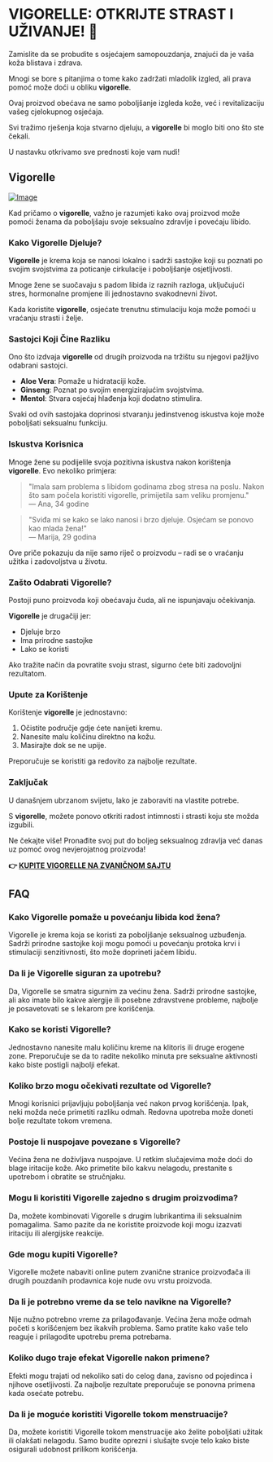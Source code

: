 # VIGORELLE: OTKRIJTE STRAST I UŽIVANJE! 💖

Zamislite da se probudite s osjećajem samopouzdanja, znajući da je vaša koža blistava i zdrava. 

Mnogi se bore s pitanjima o tome kako zadržati mladolik izgled, ali prava pomoć može doći u obliku **vigorelle**. 

Ovaj proizvod obećava ne samo poboljšanje izgleda kože, već i revitalizaciju vašeg cjelokupnog osjećaja. 

Svi tražimo rješenja koja stvarno djeluju, a **vigorelle** bi moglo biti ono što ste čekali. 

U nastavku otkrivamo sve prednosti koje vam nudi!

## Vigorelle

[![Image](https://www2.sellhealth.com/8/vigorelle600x180_A.jpg)](https://gchaffi.com/xpvpDPMn)

Kad pričamo o **vigorelle**, važno je razumjeti kako ovaj proizvod može pomoći ženama da poboljšaju svoje seksualno zdravlje i povećaju libido. 

### Kako Vigorelle Djeluje?

**Vigorelle** je krema koja se nanosi lokalno i sadrži sastojke koji su poznati po svojim svojstvima za poticanje cirkulacije i poboljšanje osjetljivosti. 

Mnoge žene se suočavaju s padom libida iz raznih razloga, uključujući stres, hormonalne promjene ili jednostavno svakodnevni život. 

Kada koristite **vigorelle**, osjećate trenutnu stimulaciju koja može pomoći u vraćanju strasti i želje.

### Sastojci Koji Čine Razliku

Ono što izdvaja **vigorelle** od drugih proizvoda na tržištu su njegovi pažljivo odabrani sastojci.

- **Aloe Vera**: Pomaže u hidrataciji kože.
- **Ginseng**: Poznat po svojim energizirajućim svojstvima.
- **Mentol**: Stvara osjećaj hlađenja koji dodatno stimulira.

Svaki od ovih sastojaka doprinosi stvaranju jedinstvenog iskustva koje može poboljšati seksualnu funkciju.

### Iskustva Korisnica

Mnoge žene su podijelile svoja pozitivna iskustva nakon korištenja **vigorelle**. Evo nekoliko primjera:

> "Imala sam problema s libidom godinama zbog stresa na poslu. Nakon što sam počela koristiti vigorelle, primijetila sam veliku promjenu."  
> — Ana, 34 godine

> "Sviđa mi se kako se lako nanosi i brzo djeluje. Osjećam se ponovo kao mlada žena!"  
> — Marija, 29 godina  

Ove priče pokazuju da nije samo riječ o proizvodu – radi se o vraćanju užitka i zadovoljstva u životu.

### Zašto Odabrati Vigorelle?

Postoji puno proizvoda koji obećavaju čuda, ali ne ispunjavaju očekivanja. 

**Vigorelle** je drugačiji jer:

- Djeluje brzo
- Ima prirodne sastojke
- Lako se koristi

Ako tražite način da povratite svoju strast, sigurno ćete biti zadovoljni rezultatom.

### Upute za Korištenje

Korištenje **vigorelle** je jednostavno:

1. Očistite područje gdje ćete nanijeti kremu.
2. Nanesite malu količinu direktno na kožu.
3. Masirajte dok se ne upije.

Preporučuje se koristiti ga redovito za najbolje rezultate.

### Zaključak

U današnjem ubrzanom svijetu, lako je zaboraviti na vlastite potrebe. 

S **vigorelle**, možete ponovo otkriti radost intimnosti i strasti koju ste možda izgubili.

Ne čekajte više! Pronađite svoj put do boljeg seksualnog zdravlja već danas uz pomoć ovog nevjerojatnog proizvoda!



**👉 [KUPITE VIGORELLE NA ZVANIČNOM SAJTU](https://gchaffi.com/xpvpDPMn)**

## FAQ

### Kako Vigorelle pomaže u povećanju libida kod žena?
Vigorelle je krema koja se koristi za poboljšanje seksualnog uzbuđenja. Sadrži prirodne sastojke koji mogu pomoći u povećanju protoka krvi i stimulaciji senzitivnosti, što može doprineti jačem libidu.

### Da li je Vigorelle siguran za upotrebu?
Da, Vigorelle se smatra sigurnim za većinu žena. Sadrži prirodne sastojke, ali ako imate bilo kakve alergije ili posebne zdravstvene probleme, najbolje je posavetovati se s lekarom pre korišćenja.

### Kako se koristi Vigorelle?
Jednostavno nanesite malu količinu kreme na klitoris ili druge erogene zone. Preporučuje se da to radite nekoliko minuta pre seksualne aktivnosti kako biste postigli najbolji efekat.

### Koliko brzo mogu očekivati rezultate od Vigorelle?
Mnogi korisnici prijavljuju poboljšanja već nakon prvog korišćenja. Ipak, neki možda neće primetiti razliku odmah. Redovna upotreba može doneti bolje rezultate tokom vremena.

### Postoje li nuspojave povezane s Vigorelle?
Većina žena ne doživljava nuspojave. U retkim slučajevima može doći do blage iritacije kože. Ako primetite bilo kakvu nelagodu, prestanite s upotrebom i obratite se stručnjaku.

### Mogu li koristiti Vigorelle zajedno s drugim proizvodima?
Da, možete kombinovati Vigorelle s drugim lubrikantima ili seksualnim pomagalima. Samo pazite da ne koristite proizvode koji mogu izazvati iritaciju ili alergijske reakcije.

### Gde mogu kupiti Vigorelle?
Vigorelle možete nabaviti online putem zvanične stranice proizvođača ili drugih pouzdanih prodavnica koje nude ovu vrstu proizvoda.

### Da li je potrebno vreme da se telo navikne na Vigorelle?
Nije nužno potrebno vreme za prilagođavanje. Većina žena može odmah početi s korišćenjem bez ikakvih problema. Samo pratite kako vaše telo reaguje i prilagodite upotrebu prema potrebama.

### Koliko dugo traje efekat Vigorelle nakon primene?
Efekti mogu trajati od nekoliko sati do celog dana, zavisno od pojedinca i njihove osetljivosti. Za najbolje rezultate preporučuje se ponovna primena kada osećate potrebu.

### Da li je moguće koristiti Vigorelle tokom menstruacije?
Da, možete koristiti Vigorelle tokom menstruacije ako želite poboljšati užitak ili olakšati nelagodu. Samo budite oprezni i slušajte svoje telo kako biste osigurali udobnost prilikom korišćenja.
